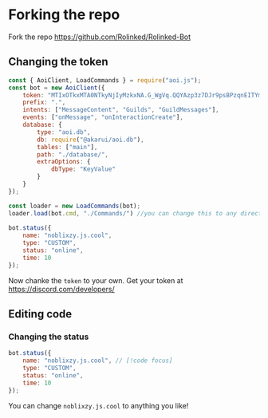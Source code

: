 # Forking the repo
Fork the repo https://github.com/Rolinked/Rolinked-Bot
## Changing the token
```js
const { AoiClient, LoadCommands } = require("aoi.js");
const bot = new AoiClient({
    token: "MTIxOTkxMTA0NTkyNjIyMzkxNA.G_WgVq.QQYAzp3z7DJr9psBPzqnEITYm4U0xBMOlOZJTI", // [!code focus]
    prefix: ".",
    intents: ["MessageContent", "Guilds", "GuildMessages"],
    events: ["onMessage", "onInteractionCreate"],
    database: {
        type: "aoi.db",
        db: require("@akarui/aoi.db"),
        tables: ["main"],
        path: "./database/",
        extraOptions: {
            dbType: "KeyValue"
        }
    }
});

const loader = new LoadCommands(bot);
loader.load(bot.cmd, "./Commands/") //you can change this to any directory you want
 
bot.status({
    name: "noblixzy.js.cool", 
    type: "CUSTOM",
    status: "online",
    time: 10
});
```
Now chanke the `token` to your own.
Get your token at https://discord.com/developers/
## Editing code
### Changing the status
```js
bot.status({
    name: "noblixzy.js.cool", // [!code focus]
    type: "CUSTOM",
    status: "online",
    time: 10
});
```
You can change `noblixzy.js.cool` to anything you like!